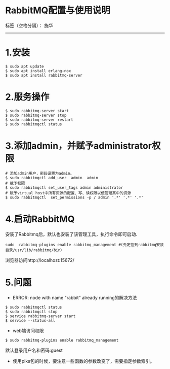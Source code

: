 # RabbitMQ配置与使用说明

标签（空格分隔）： 施华

---

# 1.安装
```
$ sudo apt update
$ sudo apt install erlang-nox
$ sudo apt install rabbitmq-server
```
# 2.服务操作
```
$ sudo rabbitmq-server start
$ sudo rabbitmq-server stop
$ sudo rabbitmq-server restart
$ sudo rabbitmqctl status
```
# 3.添加admin，并赋予administrator权限
```
# 添加admin用户，密码设置为admin。
$ sudo rabbitmqctl add_user  admin  admin  
# 赋予权限
$ sudo rabbitmqctl set_user_tags admin administrator
# 赋予virtual host中所有资源的配置、写、读权限以便管理其中的资源
$ sudo rabbitmqctl  set_permissions -p / admin '.*' '.*' '.*'
```
# 4.启动RabbitMQ
安装了Rabbitmq后，默认也安装了该管理工具，执行命令即可启动.
```
sudo  rabbitmq-plugins enable rabbitmq_management #(先定位到rabbitmq安装目录/usr/lib/rabbitmq/bin）
```
浏览器访问http://localhost:15672/
# 5.问题
+ ERROR: node with name "rabbit" already running的解决方法
```
$ sudo rabbitmqctl status
$ sudo rabbitmqctl stop
$ service rabbitmq-server start
$ service --status-all
```
+ web端访问权限
```
$ sudo rabbitmq-plugins enable rabbitmq_management
```
默认登录用户名和密码:guest
+ 使用pika包的时候，要注意一些函数的参数改变了，需要指定参数索引。




